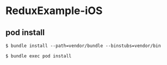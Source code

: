 # ReduxExample-iOS

## pod install
`$ bundle install --path=vendor/bundle --binstubs=vendor/bin`

`$ bundle exec pod install`
